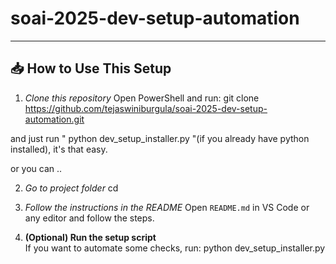 # soai-2025-dev-setup-automation

---
## 📥 How to Use This Setup

1. *Clone this repository* 
   Open PowerShell and run:
     git clone https://github.com/tejaswiniburgula/soai-2025-dev-setup-automation.git

 and just run " python dev_setup_installer.py "(if you already have python installed), it's that easy. 

 or you can ..

2.  *Go to project folder*
   cd <soai-2025-dev-setup-automation>

3. *Follow the instructions in the README*
   Open `README.md` in VS Code or any editor and follow the steps.

4. **(Optional) Run the setup script**  
   If you want to automate some checks, run:
   python dev_setup_installer.py
